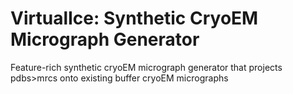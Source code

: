 # VirtualIce: Synthetic CryoEM Micrograph Generator
Feature-rich synthetic cryoEM micrograph generator that projects pdbs>mrcs onto existing buffer cryoEM micrographs
